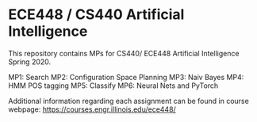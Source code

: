 # ECE448 / CS440 Artificial Intelligence

This repository contains MPs for CS440/ ECE448 Artificial Intelligence Spring 2020.

MP1: Search
MP2: Configuration Space Planning
MP3: Naiv Bayes
MP4: HMM POS tagging
MP5: Classify
MP6: Neural Nets and PyTorch

Additional information regarding each assignment can be found in course webpage: https://courses.engr.illinois.edu/ece448/
